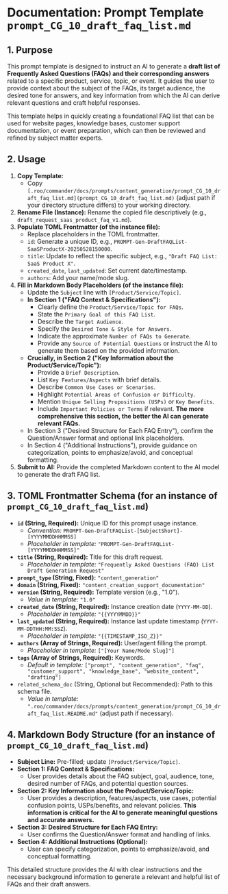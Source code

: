 # Documentation: Prompt Template `prompt_CG_10_draft_faq_list.md`

## 1. Purpose

This prompt template is designed to instruct an AI to generate a **draft list of Frequently Asked Questions (FAQs) and their corresponding answers** related to a specific product, service, topic, or event. It guides the user to provide context about the subject of the FAQs, its target audience, the desired tone for answers, and key information from which the AI can derive relevant questions and craft helpful responses.

This template helps in quickly creating a foundational FAQ list that can be used for website pages, knowledge bases, customer support documentation, or event preparation, which can then be reviewed and refined by subject matter experts.

## 2. Usage

1.  **Copy Template:**
    *   Copy `[.roo/commander/docs/prompts/content_generation/prompt_CG_10_draft_faq_list.md](prompt_CG_10_draft_faq_list.md)` (adjust path if your directory structure differs) to your working directory.
2.  **Rename File (Instance):** Rename the copied file descriptively (e.g., `draft_request_saas_product_faq_v1.md`).
3.  **Populate TOML Frontmatter (of the instance file):**
    *   Replace placeholders in the TOML frontmatter.
    *   `id`: Generate a unique ID, e.g., `PROMPT-Gen-DraftFAQList-SaaSProductX-20250528150000`.
    *   `title`: Update to reflect the specific subject, e.g., `"Draft FAQ List: SaaS Product X"`.
    *   `created_date`, `last_updated`: Set current date/timestamp.
    *   `authors`: Add your name/mode slug.
4.  **Fill in Markdown Body Placeholders (of the instance file):**
    *   Update the `Subject` line with `[Product/Service/Topic]`.
    *   **In Section 1 ("FAQ Context & Specifications"):**
        *   Clearly define the `Product/Service/Topic for FAQs`.
        *   State the `Primary Goal of this FAQ List`.
        *   Describe the `Target Audience`.
        *   Specify the `Desired Tone & Style for Answers`.
        *   Indicate the approximate `Number of FAQs to Generate`.
        *   Provide any `Source of Potential Questions` or instruct the AI to generate them based on the provided information.
    *   **Crucially, in Section 2 ("Key Information about the Product/Service/Topic"):**
        *   Provide a `Brief Description`.
        *   List `Key Features/Aspects` with brief details.
        *   Describe `Common Use Cases or Scenarios`.
        *   Highlight `Potential Areas of Confusion or Difficulty`.
        *   Mention `Unique Selling Propositions (USPs)` or `Key Benefits`.
        *   Include `Important Policies or Terms` if relevant.
        **The more comprehensive this section, the better the AI can generate relevant FAQs.**
    *   In Section 3 ("Desired Structure for Each FAQ Entry"), confirm the Question/Answer format and optional link placeholders.
    *   In Section 4 ("Additional Instructions"), provide guidance on categorization, points to emphasize/avoid, and conceptual formatting.
5.  **Submit to AI:** Provide the completed Markdown content to the AI model to generate the draft FAQ list.

## 3. TOML Frontmatter Schema (for an instance of `prompt_CG_10_draft_faq_list.md`)

*   **`id` (String, Required):** Unique ID for this prompt usage instance.
    *   *Convention:* `PROMPT-Gen-DraftFAQList-[SubjectShort]-[YYYYMMDDHHMMSS]`
    *   *Placeholder in template:* `"PROMPT-Gen-DraftFAQList-[YYYYMMDDHHMMSS]"`
*   **`title` (String, Required):** Title for this draft request.
    *   *Placeholder in template:* `"Frequently Asked Questions (FAQ) List Draft Generation Request"`
*   **`prompt_type` (String, Fixed):** `"content_generation"`
*   **`domain` (String, Fixed):** `"content_creation_support_documentation"`
*   **`version` (String, Required):** Template version (e.g., "1.0").
    *   *Value in template:* `"1.0"`
*   **`created_date` (String, Required):** Instance creation date (`YYYY-MM-DD`).
    *   *Placeholder in template:* `"{{YYYYMMDD}}"`
*   **`last_updated` (String, Required):** Instance last update timestamp (`YYYY-MM-DDTHH:MM:SSZ`).
    *   *Placeholder in template:* `"{{TIMESTAMP_ISO_Z}}"`
*   **`authors` (Array of Strings, Required):** User/agent filling the prompt.
    *   *Placeholder in template:* `["[Your Name/Mode Slug]"]`
*   **`tags` (Array of Strings, Required):** Keywords.
    *   *Default in template:* `["prompt", "content_generation", "faq", "customer_support", "knowledge_base", "website_content", "drafting"]`
*   `related_schema_doc` (String, Optional but Recommended): Path to this schema file.
    *   *Value in template:* `".roo/commander/docs/prompts/content_generation/prompt_CG_10_draft_faq_list.README.md"` (adjust path if necessary).

## 4. Markdown Body Structure (for an instance of `prompt_CG_10_draft_faq_list.md`)

*   **Subject Line:** Pre-filled; update `[Product/Service/Topic]`.
*   **Section 1: FAQ Context & Specifications:**
    *   User provides details about the FAQ subject, goal, audience, tone, desired number of FAQs, and potential question sources.
*   **Section 2: Key Information about the Product/Service/Topic:**
    *   User provides a description, features/aspects, use cases, potential confusion points, USPs/benefits, and relevant policies. **This information is critical for the AI to generate meaningful questions and accurate answers.**
*   **Section 3: Desired Structure for Each FAQ Entry:**
    *   User confirms the Question/Answer format and handling of links.
*   **Section 4: Additional Instructions (Optional):**
    *   User can specify categorization, points to emphasize/avoid, and conceptual formatting.

This detailed structure provides the AI with clear instructions and the necessary background information to generate a relevant and helpful list of FAQs and their draft answers.